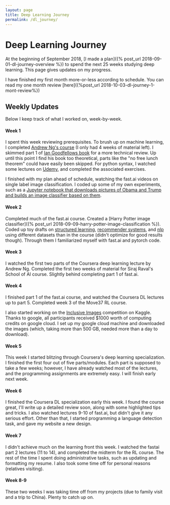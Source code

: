 ```yaml
---
layout: page
title: Deep Learning Journey
permalink: /dl_journey/
---
```


# Deep Learning Journey

At the beginning of September 2018, [I made a plan]({% post_url 2018-09-01-dl-journey-overview %}) to spend the next 25 weeks studying deep learning. This page gives updates on my progress.

I have finished my first month more-or-less according to schedule. You can read my one month review [here]({%post_url 2018-10-03-dl-journey-1-mont-review%})

## Weekly Updates

Below I keep track of what I worked on, week-by-week.

#### Week 1
I spent this week reviewing prerequisites. To brush up on machine learning, I completed [Andrew Ng's course](https://www.coursera.org/learn/machine-learning) (I only had 4 weeks of material left). I skimmed part 1 of [Ian Goodfellows book](http://www.deeplearningbook.org/) for a more technical review. Up until this point I find his book too theoretical, parts like the "no free lunch theorem" could have easily been skipped. For python syntax, I watched some lectures on [Udemy](https://www.udemy.com/python-for-data-science-and-machine-learning-bootcamp/), and completed the associated exercises.

I finished with my plan ahead of schedule, watching the fast.ai videos on single label image classification. I coded up some of my own experiments, such as a [Jupyter notebook that downloads pictures of Obama and Trump and builds an image classifier based on them](https://github.com/kk1694/fastai_projects1/blob/master/Obama_Trump_Classification.ipynb).

#### Week 2

Completed much of the fast.ai course. Created a [Harry Potter image classifier]({% post_url 2018-09-09-harry-potter-image-classification %}). Coded up toy drafts on [structured learning](https://github.com/kk1694/fastai_projects1/blob/master/predict_future_sales.ipynb), [recommender systems](https://github.com/kk1694/fastai_projects1/blob/master/joke_recommendations.ipynb), and [nlp](https://github.com/kk1694/fastai_projects1/blob/master/joke_prediction.ipynb) using different datasets than in the course (didn't optimize for good results though). Through them I familiarized myself with fast.ai and pytorch code.

#### Week 3

I watched the first two parts of the Coursera deep learning lecture by Andrew Ng. Completed the first two weeks of material for Siraj Raval's School of AI course. Slightly behind completing part 1 of fast.ai.

#### Week 4

I finished part 1 of the fast.ai course, and watched the Coursera DL lectures up to part 5. Completed week 3 of the Move37 RL course.

I also started working on the [Inclusive Images](https://www.kaggle.com/c/inclusive-images-challenge) competition on Kaggle. Thanks to google, all participants received $1000 worth of computing credits on google cloud. I set up my google cloud machine and downloaded the images (which, taking more than 500 GB, needed more than a day to download).

#### Week 5

This week I started blitzing through Coursera's deep learning specialization. I finished the first four out of five parts/modules. Each part is supposed to take a few weeks; however, I have already watched most of the lectures, and the programming assignments are extremely easy. I will finish early next week. 

#### Week 6

I finished the Coursera DL specialization early this week. I found the course great, I'll write up a detailed review soon, along with some highlighted tips and tricks. I also watched lectures 9-10 of fast.ai, but didn't give it any serious effort. Other than that, I started programming a language detection task, and gave my website a new design.

#### Week 7

I didn't achieve much on the learning front this week. I watched the fastai part 2 lectures (11 to 14), and completed the midterm for the RL course. The rest of the time I spent doing administrative tasks, such as updating and formatting my resume. I also took some time off for personal reasons (relatives visiting).

#### Week 8-9

These two weeks I was taking time off from my projects (due to family visit and a trip to China). Plenty to catch up on.
